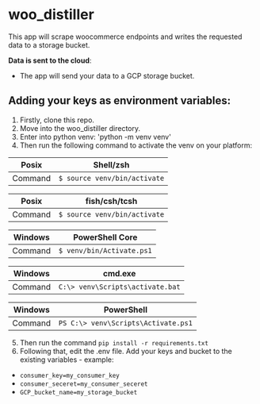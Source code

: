 # woo_distiller
This app will scrape woocommerce endpoints and writes the requested data to a storage bucket.

**Data is sent to the cloud**:
- The app will send your data to a GCP storage bucket.
## Adding your keys as environment variables:
1. Firstly, clone this repo.
2. Move into the woo_distiller directory.
3. Enter into python venv: 'python -m venv venv'
4. Then run the following command to activate the venv on your platform:

| Posix | Shell/zsh | 
| ----------- | ----------- |
| Command | `$ source venv/bin/activate` | 

| Posix | fish/csh/tcsh | 
| ----------- | ----------- |
| Command | `$ source venv/bin/activate` |

| Windows | PowerShell Core| 
| ----------- | ----------- |
| Command | `$ venv/bin/Activate.ps1` |

| Windows | cmd.exe | 
| ----------- | ----------- |
| Command | `C:\> venv\Scripts\activate.bat` |

| Windows | PowerShell | 
| ----------- | ----------- |
| Command | `PS C:\> venv\Scripts\Activate.ps1` |

5. Then run the command `pip install -r requirements.txt`
6. Following that, edit the .env file. Add your keys and bucket to the existing variables - example:
 - `consumer_key=my_consumer_key`
 - `consumer_seceret=my_consumer_seceret`
 - `GCP_bucket_name=my_storage_bucket`
